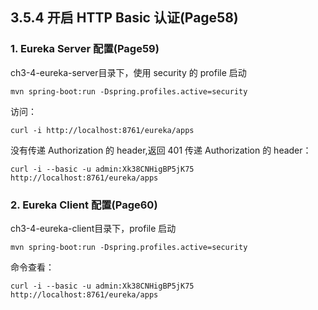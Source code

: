 ##  3.5.4 开启 HTTP Basic 认证(Page58)

### 1. Eureka Server 配置(Page59)
ch3-4-eureka-server目录下，使用 security 的 profile 启动
```
mvn spring-boot:run -Dspring.profiles.active=security
```
访问：
```
curl -i http://localhost:8761/eureka/apps
```
没有传递 Authorization 的 header,返回 401
传递 Authorization 的 header：
```
curl -i --basic -u admin:Xk38CNHigBP5jK75 http://localhost:8761/eureka/apps
```
### 2. Eureka Client 配置(Page60)
ch3-4-eureka-client目录下，profile 启动
```
mvn spring-boot:run -Dspring.profiles.active=security
```
命令查看：
```
curl -i --basic -u admin:Xk38CNHigBP5jK75 http://localhost:8761/eureka/apps
```